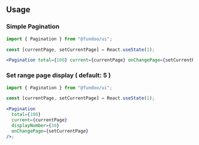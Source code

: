 ## Usage

### Simple Pagination

```jsx
import { Pagination } from "@fundoo/ui";

const [currentPage, setCurrentPage] = React.useState(1);

<Pagination total={100} current={currentPage} onChangePage={setCurrentPage} />;
```

### Set range page display ( default: 5 )

```jsx
import { Pagination } from "@fundoo/ui";

const [currentPage, setCurrentPage] = React.useState(1);

<Pagination
  total={100}
  current={currentPage}
  displayNumber={10}
  onChangePage={setCurrentPage}
/>;
```
